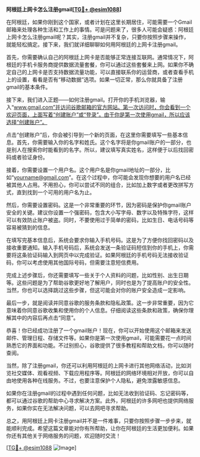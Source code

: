 **阿根廷上网卡怎么注册gmail[[TG💪+ @esim1088](https://t.me/s/esim1088)]**

在阿根廷，如果你刚到这个国家，或者计划在这里长期居住，可能需要一个Gmail邮箱来处理各种生活和工作上的事情。可是问题来了，很多人可能会疑惑：阿根廷上网卡怎么注册gmail呢？其实，注册gmail并不复杂，只要你按照步骤来操作，就能轻松搞定。接下来，我们就详细聊聊如何用阿根廷的上网卡注册gmail。

首先，你需要确认自己的阿根廷上网卡是否能够正常连接互联网。通常情况下，阿根廷的手机卡服务商提供数据流量套餐，你可以通过这些套餐来上网。如果你不确定自己的上网卡是否支持数据流量功能，可以直接联系你的运营商，或者查看手机上的设置，看看是否有“移动数据”选项。如果一切正常，那么你就具备了注册gmail的基本条件。

接下来，我们进入正题——如何注册gmail。打开你的手机浏览器，输入“www.gmail.com”并访问谷歌邮箱的官方网站。第一次访问时，你会看到一个欢迎页面，上面写着“创建账户”或“登录”。由于你是第一次使用gmail，所以应该选择“创建账户”。

点击“创建账户”后，你会被引导到一个新的页面，在这里你需要填写一些基本信息。首先，你需要输入你的名字和姓氏。这个名字将是你gmail账户的一部分，也是别人在搜索你时能看到的名字。所以，建议填写真实姓名，这样便于以后找回密码或者验证身份。

接着，你需要设置一个用户名。这个用户名是你gmail地址的一部分，比如“yourname@gmail.com”。在这个过程中，你可能会发现你想要的用户名已经被其他人占用。不用担心，你可以尝试不同的组合，比如加上数字或者更改拼写方式，直到找到一个可用的用户名为止。

然后，你需要设置密码。这是一个非常重要的环节，因为密码是保护你gmail账户安全的关键。建议你设置一个强密码，包含大小写字母、数字以及特殊字符，这样可以有效防止账户被盗。同时，不要使用过于简单的密码，比如生日、电话号码等容易被猜到的信息。

在填写完基本信息后，系统会要求你输入手机号码。这是为了方便你找回密码以及接收重要通知。输入手机号码后，系统会发送一条验证码短信到你的手机上，你需要将这条验证码输入到网页中以完成验证。如果阿根廷的手机号码无法接收验证码，你可以考虑使用其他国际号码，但需要注意短信费用。

完成上述步骤后，你还需要填写一些关于个人资料的问题，比如性别、出生日期等。这些问题是为了帮助谷歌更好地了解用户，同时也是为了提高账户的安全性。当然，你也可以选择跳过这些步骤，但这可能会对你的账户安全造成一定影响。

最后一步，就是阅读并同意谷歌的服务条款和隐私政策。这一步非常重要，因为它意味着你同意谷歌收集和使用你的个人信息。仔细阅读这些条款和政策，确保你理解其中的内容后再点击“同意”。

恭喜！你已经成功注册了一个gmail账户！现在，你可以开始使用这个邮箱来发送邮件、管理日程、存储文件等。如果你是第一次使用gmail，可能需要花一点时间熟悉它的界面和功能。不过别担心，谷歌提供了很多教程和帮助文档，你可以随时查阅。

当然，除了注册gmail，你还可以利用阿根廷的上网卡进行其他网络活动，比如浏览社交媒体、观看视频、下载应用程序等。阿根廷的网络环境相对开放，你可以自由地使用各种在线服务。不过，也要注意保护个人隐私，避免泄露敏感信息。

如果你在注册gmail的过程中遇到任何问题，比如无法收到验证码、忘记密码等，都可以通过谷歌的帮助中心寻求解决方案。此外，阿根廷的许多网吧也提供网络服务，如果你实在无法解决问题，可以去网吧寻求帮助。

总之，用阿根廷上网卡注册gmail并不是一件难事，只要你按照步骤一步步来，就能顺利完成。希望这篇文章能对你有所帮助，让你在阿根廷的生活更加便利。如果你还有其他关于网络服务的问题，欢迎随时交流！

[[TG💪+ @esim1088](https://t.me/s/esim1088) ![Image](https://i.postimg.cc/4NQfJmqS/Snipaste-2025-05-13-00-14-12.png)]